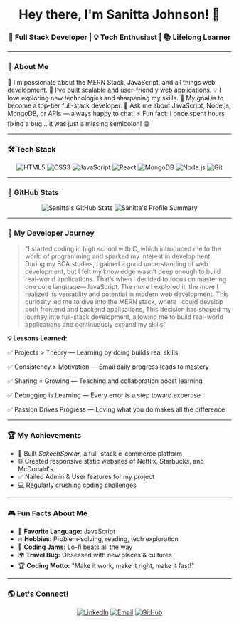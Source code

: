 <h1 align="center">Hey there, I'm Sanitta Johnson! 👋</h1>



<h3 align="center">🚀 Full Stack Developer | 💡 Tech Enthusiast | 📚 Lifelong Learner</h3>

---

### 🌟 About Me
🌱 I'm passionate about the MERN Stack, JavaScript, and all things web development.
🚀 I’ve built scalable and user-friendly web applications.
💡 I love exploring new technologies and sharpening my skills.
🎯 My goal is to become a top-tier full-stack developer.
💬 Ask me about JavaScript, Node.js, MongoDB, or APIs — always happy to chat!
⚡ Fun fact: I once spent hours fixing a bug... it was just a missing semicolon! 😄

---

### 🛠️ Tech Stack
<p align="center">
  <img src="https://img.shields.io/badge/HTML5-E34F26?style=for-the-badge&logo=html5&logoColor=white" alt="HTML5">
  <img src="https://img.shields.io/badge/CSS3-1572B6?style=for-the-badge&logo=css3&logoColor=white" alt="CSS3">
  <img src="https://img.shields.io/badge/JavaScript-F7DF1E?style=for-the-badge&logo=javascript&logoColor=black" alt="JavaScript">
  <img src="https://img.shields.io/badge/React-61DAFB?style=for-the-badge&logo=react&logoColor=black" alt="React">
  <img src="https://img.shields.io/badge/MongoDB-47A248?style=for-the-badge&logo=mongodb&logoColor=white" alt="MongoDB">
  <img src="https://img.shields.io/badge/Node.js-339933?style=for-the-badge&logo=node.js&logoColor=white" alt="Node.js">
  <img src="https://img.shields.io/badge/Git-F05032?style=for-the-badge&logo=git&logoColor=white" alt="Git">
</p>

---

### 🚀 GitHub Stats
<p align="center">
  <img src="https://github-readme-stats.vercel.app/api?username=Sanitta2002&show_icons=true&theme=tokyonight&count_private=true" alt="Sanitta's GitHub Stats">
  <img src="https://github-profile-summary-cards.vercel.app/api/cards/profile-details?username=Sanitta2002&theme=tokyonight" alt="Sanitta's Profile Summary">
</p>

---

### 🎯 My Developer Journey
> "I started coding in high school with C, which introduced me to the world of programming and sparked my interest in development. During my BCA studies, I gained a good understanding of web development, but I felt my knowledge wasn’t deep enough to build real-world applications. That’s when I decided to focus on mastering one core language—JavaScript. The more I explored it, the more I realized its versatility and potential in modern web development. This curiosity led me to dive into the MERN stack, where I could develop both frontend and backend applications, This decision has shaped my journey into full-stack development, allowing me to build real-world applications and continuously expand my skills"

**💡 Lessons Learned:**  

✅ Projects > Theory — Learning by doing builds real skills

✅ Consistency > Motivation — Small daily progress leads to mastery

✅ Sharing = Growing — Teaching and collaboration boost learning

✅ Debugging is Learning — Every error is a step toward expertise

✅ Passion Drives Progress — Loving what you do makes all the difference

---

### 🏆 My Achievements
- 🎯 Built *SckechSprear*, a full-stack e-commerce platform  
- 🌐 Created responsive static websites of Netflix, Starbucks, and McDonald's
- ✅ Nailed Admin & User features for my project  
- 💻 Regularly crushing coding challenges  
---

### 🎮 Fun Facts About Me
- 🎯 **Favorite Language:** JavaScript  
- 🔥 **Hobbies:** Problem-solving, reading, tech exploration  
- 🎵 **Coding Jams:** Lo-fi beats all the way  
- 🌍 **Travel Bug:** Obsessed with new places & cultures  
- 🏆 **Coding Motto:** "Make it work, make it right, make it fast!"  

---

### 🌎 Let's Connect!
<p align="center">
  <a href="https://linkedin.com/in/sanitta-johnson-5b7820325"><img src="https://img.shields.io/badge/LinkedIn-0077B5?style=for-the-badge&logo=linkedin&logoColor=white" alt="LinkedIn"></a>
  <a href="mailto:sanittajohnson28@gmail.com"><img src="https://img.shields.io/badge/Email-D14836?style=for-the-badge&logo=gmail&logoColor=white" alt="Email"></a>
  <a href="https://github.com/Sanitta2002"><img src="https://img.shields.io/badge/GitHub-181717?style=for-the-badge&logo=github&logoColor=white" alt="GitHub"></a>
</p>

